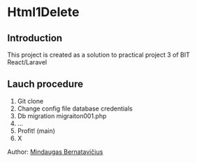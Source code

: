 # Html1Delete

## Introduction

This project is created as a solution to practical project 3 of BIT React/Laravel

## Lauch procedure

1. Git clone <project url>
2. Change config file database credentials
3. Db migration migraiton001.php
4. ...
5. Profit! (main)
6. X

Author: [Mindaugas Bernatavičius](https://www.linkedin.com/in/mindaugas-bernatavičius-a925345a)
